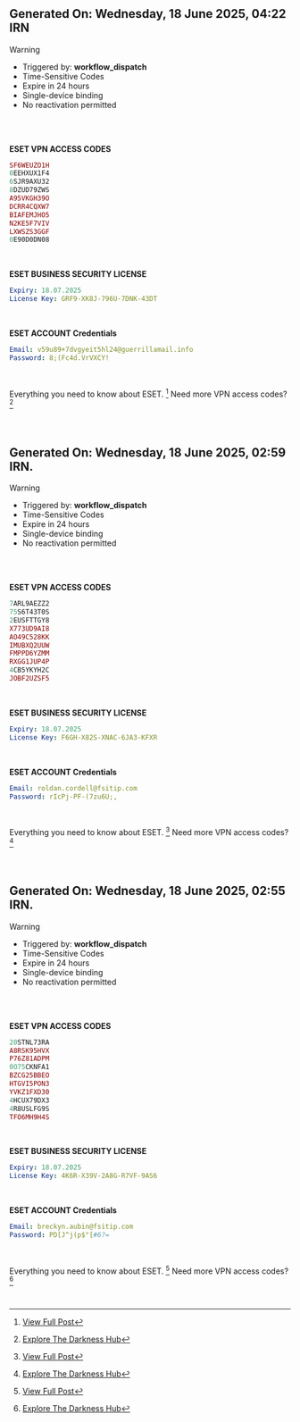#

## Generated On: Wednesday, 18 June 2025, 04:22 IRN

> [!WARNING]
>
> - Triggered by: **workflow_dispatch**
> - Time-Sensitive Codes
> - Expire in 24 hours
> - Single-device binding
> - No reactivation permitted <br><br/>

<br/>

**ESET VPN ACCESS CODES**

```ruby
SF6WEUZO1H
0EEHXUX1F4
6SJR9AXU32
8DZUD79ZWS
A95VKGH39O
DCRR4CQXW7
BIAFEMJHO5
N2KE5F7VIV
LXWSZS3GGF
0E90D0DN08
```

<br/>

**ESET BUSINESS SECURITY LICENSE**

```yml
Expiry: 18.07.2025
License Key: GRF9-XK8J-796U-7DNK-43DT
```

<br/>

**ESET ACCOUNT Credentials**

```yml
Email: v59u89+7dvgyeit5hl24@guerrillamail.info
Password: 8;(Fc4d.VrVXCY!
```

<br/>

Everything you need to know about ESET. [^1]
Need more VPN access codes? [^2]

<br/>

#

## Generated On: Wednesday, 18 June 2025, 02:59 IRN.

> [!WARNING]
>
> - Triggered by: **workflow_dispatch**
> - Time-Sensitive Codes
> - Expire in 24 hours
> - Single-device binding
> - No reactivation permitted <br><br/>

<br/>

**ESET VPN ACCESS CODES**

```ruby
7ARL9AEZZ2
75S6T43T0S
2EUSFTTGY8
X773UD9AI8
AO49C528KK
IMUBXQ2UUW
FMPPD6YZMM
RXGG1JUP4P
4CB5YKYH2C
JOBF2UZSF5
```

<br/>

**ESET BUSINESS SECURITY LICENSE**

```yml
Expiry: 18.07.2025
License Key: F6GH-X82S-XNAC-6JA3-KFXR
```

<br/>

**ESET ACCOUNT Credentials**

```yml
Email: roldan.cordell@fsitip.com
Password: rIcPj-PF-(7zu6U;,
```

<br/>

Everything you need to know about ESET. [^1]
Need more VPN access codes? [^2]

<br/>

#

## Generated On: Wednesday, 18 June 2025, 02:55 IRN.

> [!WARNING]
>
> - Triggered by: **workflow_dispatch**
> - Time-Sensitive Codes
> - Expire in 24 hours
> - Single-device binding
> - No reactivation permitted <br><br/>

<br/>

**ESET VPN ACCESS CODES**

```ruby
20STNL73RA
A8RSK95HVX
P76Z81ADPM
0O75CKNFA1
BZCG25BBEO
HTGVI5PON3
YVKZ1FXD30
4HCUX79DX3
4R8USLFG9S
TFO6MH9H4S
```

<br/>

**ESET BUSINESS SECURITY LICENSE**

```yml
Expiry: 18.07.2025
License Key: 4K6R-X39V-2A8G-R7VF-9AS6
```

<br/>

**ESET ACCOUNT Credentials**

```yml
Email: breckyn.aubin@fsitip.com
Password: PD[J^j(p$"[#6?=
```

<br/>

Everything you need to know about ESET. [^1]
Need more VPN access codes? [^2]

<br/>

[^1]: [View Full Post](https://t.me/F_NiREvil/2113)

[^2]: [Explore The Darkness Hub](https://t.me/Eset_key_trial)
